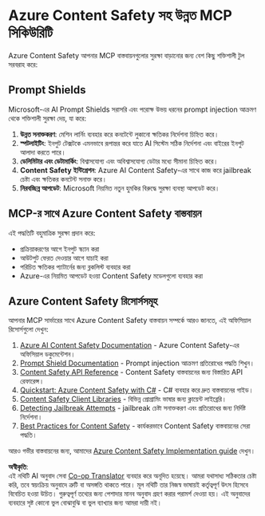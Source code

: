<!--
CO_OP_TRANSLATOR_METADATA:
{
  "original_hash": "f5300fd1b5e84520d500b2a8f568a1d8",
  "translation_date": "2025-07-17T01:59:03+00:00",
  "source_file": "02-Security/azure-content-safety.md",
  "language_code": "bn"
}
-->
# Azure Content Safety সহ উন্নত MCP সিকিউরিটি

Azure Content Safety আপনার MCP বাস্তবায়নগুলোর সুরক্ষা বাড়ানোর জন্য বেশ কিছু শক্তিশালী টুল সরবরাহ করে:

## Prompt Shields

Microsoft-এর AI Prompt Shields সরাসরি এবং পরোক্ষ উভয় ধরনের prompt injection আক্রমণ থেকে শক্তিশালী সুরক্ষা দেয়, যা করে:

1. **উন্নত সনাক্তকরণ**: মেশিন লার্নিং ব্যবহার করে কনটেন্টে লুকানো ক্ষতিকর নির্দেশনা চিহ্নিত করে।
2. **স্পটলাইটিং**: ইনপুট টেক্সটকে এমনভাবে রূপান্তর করে যাতে AI সিস্টেম সঠিক নির্দেশনা এবং বাইরের ইনপুট আলাদা করতে পারে।
3. **ডেলিমিটার এবং ডেটামার্কিং**: বিশ্বাসযোগ্য এবং অবিশ্বাসযোগ্য ডেটার মধ্যে সীমানা চিহ্নিত করে।
4. **Content Safety ইন্টিগ্রেশন**: Azure AI Content Safety-এর সাথে কাজ করে jailbreak চেষ্টা এবং ক্ষতিকর কনটেন্ট সনাক্ত করে।
5. **নিরবচ্ছিন্ন আপডেট**: Microsoft নিয়মিত নতুন হুমকির বিরুদ্ধে সুরক্ষা ব্যবস্থা আপডেট করে।

## MCP-র সাথে Azure Content Safety বাস্তবায়ন

এই পদ্ধতিটি বহুমাত্রিক সুরক্ষা প্রদান করে:
- প্রক্রিয়াকরণের আগে ইনপুট স্ক্যান করা
- আউটপুট ফেরত দেওয়ার আগে যাচাই করা
- পরিচিত ক্ষতিকর প্যাটার্নের জন্য ব্লকলিস্ট ব্যবহার করা
- Azure-এর নিয়মিত আপডেট হওয়া Content Safety মডেলগুলো ব্যবহার করা

## Azure Content Safety রিসোর্সসমূহ

আপনার MCP সার্ভারের সাথে Azure Content Safety বাস্তবায়ন সম্পর্কে আরও জানতে, এই অফিসিয়াল রিসোর্সগুলো দেখুন:

1. [Azure AI Content Safety Documentation](https://learn.microsoft.com/azure/ai-services/content-safety/) - Azure Content Safety-এর অফিসিয়াল ডকুমেন্টেশন।
2. [Prompt Shield Documentation](https://learn.microsoft.com/azure/ai-services/content-safety/concepts/prompt-shield) - Prompt injection আক্রমণ প্রতিরোধের পদ্ধতি শিখুন।
3. [Content Safety API Reference](https://learn.microsoft.com/rest/api/contentsafety/) - Content Safety বাস্তবায়নের জন্য বিস্তারিত API রেফারেন্স।
4. [Quickstart: Azure Content Safety with C#](https://learn.microsoft.com/azure/ai-services/content-safety/quickstart-csharp) - C# ব্যবহার করে দ্রুত বাস্তবায়নের গাইড।
5. [Content Safety Client Libraries](https://learn.microsoft.com/azure/ai-services/content-safety/quickstart-client-libraries-rest-api) - বিভিন্ন প্রোগ্রামিং ভাষার জন্য ক্লায়েন্ট লাইব্রেরি।
6. [Detecting Jailbreak Attempts](https://learn.microsoft.com/azure/ai-services/content-safety/concepts/jailbreak-detection) - jailbreak চেষ্টা সনাক্তকরণ এবং প্রতিরোধের জন্য নির্দিষ্ট নির্দেশনা।
7. [Best Practices for Content Safety](https://learn.microsoft.com/azure/ai-services/content-safety/concepts/best-practices) - কার্যকরভাবে Content Safety বাস্তবায়নের সেরা পদ্ধতি।

আরও গভীর বাস্তবায়নের জন্য, আমাদের [Azure Content Safety Implementation guide](./azure-content-safety-implementation.md) দেখুন।

**অস্বীকৃতি**:  
এই নথিটি AI অনুবাদ সেবা [Co-op Translator](https://github.com/Azure/co-op-translator) ব্যবহার করে অনূদিত হয়েছে। আমরা যথাসাধ্য সঠিকতার চেষ্টা করি, তবে স্বয়ংক্রিয় অনুবাদে ত্রুটি বা অসঙ্গতি থাকতে পারে। মূল নথিটি তার নিজস্ব ভাষায়ই কর্তৃত্বপূর্ণ উৎস হিসেবে বিবেচিত হওয়া উচিত। গুরুত্বপূর্ণ তথ্যের জন্য পেশাদার মানব অনুবাদ গ্রহণ করার পরামর্শ দেওয়া হয়। এই অনুবাদের ব্যবহারে সৃষ্ট কোনো ভুল বোঝাবুঝি বা ভুল ব্যাখ্যার জন্য আমরা দায়ী নই।